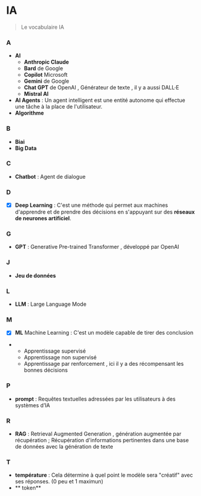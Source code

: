 # IA

> Le vocabulaire IA

### A
- **AI**
  * **Anthropic Claude**
  * **Bard** de Google
  * **Copilot** Microsoft
  * **Gemini** de Google
  * **Chat GPT** de OpenAI , Générateur de texte , il y a aussi DALL·E
  *  **Mistral AI**
-  **AI Agents**      :  Un agent intelligent est une entité autonome qui effectue une tâche à la place de l'utilisateur.
-  **Algorithme**

### B
- **Biai**
- **Big Data**

### C
- **Chatbot**         :  Agent de dialogue

### D 
- [x] **Deep Learning**    : C'est une méthode qui permet aux machines d'apprendre et de prendre des décisions en s'appuyant sur des **réseaux de neurones artificiel**.

### G
- **GPT**               :  Generative Pre-trained Transformer , développé par OpenAI 

### J
- **Jeu de données**

### L
- **LLM**              :  Large Language Mode

### M
- [x] **ML**    Machine Learning  :  C'est un modèle capable de tirer des conclusion
- *    Apprentissage supervisé
  *    Apprentissage non supervisé
  *    Apprentissage par renforcement , ici il y a des récompensant les bonnes décisions

### P
- **prompt**           : Requêtes textuelles adressées par les utilisateurs à des systèmes d’IA 

### R
- **RAG**          :  Retrieval Augmented Generation ,  génération augmentée par récupération ; Récupération d'informations pertinentes dans une base de données avec la génération de texte

### T
- **température**       :  Cela détermine à quel point le modèle sera "créatif" avec ses réponses. (0 peu et 1 maximun)
- ** token**

 
